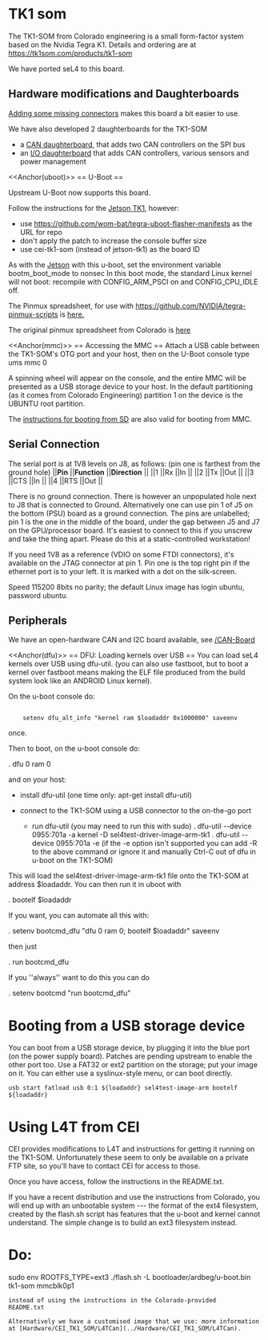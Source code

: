 # TK1 som

The TK1-SOM from Colorado engineering is a small form-factor system
based on the Nvidia Tegra K1. Details and ordering are at
<https://tk1som.com/products/tk1-som>

We have ported seL4 to this board.

## Hardware modifications and Daughterboards


[Adding some missing connectors](/Tk1SomMods) makes this board a
bit easier to use.

We have also developed 2 daughterboards for the TK1-SOM

- a [CAN daughterboard](CAN-Board), that adds two CAN
        controllers on the SPI bus
- an [I/O daughterboard](Daughter-Board) that adds CAN
        controllers, various sensors and power management

<<Anchor(uboot)>> == U-Boot ==

Upstream U-Boot now supports this board.

Follow the instructions for the [Jetson TK1](Hardware/jetsontk1#Flash_U-Boot), however:

- use <https://github.com/wom-bat/tegra-uboot-flasher-manifests>
        as the URL for repo
- don't apply the patch to increase the console buffer size
- use cei-tk1-som (instead of jetson-tk1) as the board ID

As with the [Jetson](Hardware/jetsontk1) with this u-boot, set the
environment variable bootm_boot_mode to nonsec In this boot mode, the
standard Linux kernel will not boot: recompile with CONFIG_ARM_PSCI on
and CONFIG_CPU_IDLE off.

The Pinmux spreadsheet, for use with
<https://github.com/NVIDIA/tegra-pinmux-scripts> is
[here.](attachment:CEI_TK1_SOM_customer_pinmux_v11.xlsm)

The original pinmux spreadsheet from Colorado is
[here](attachment:tk1-som_pinmux_V2.4.xlsm)

<<Anchor(mmc)>> == Accessing the MMC == Attach a USB cable
between the TK1-SOM's OTG port and your host, then on the U-Boot console
type ums mmc 0

A spinning wheel will appear on the console, and the entire MMC will be
presented as a USB storage device to your host. In the default
partitioning (as it comes from Colorado Engineering) partition 1 on the
device is the UBUNTU root partition.

The [instructions for booting from SD](Hardware/General-ARM#sd)
are also valid for booting from MMC.

## Serial Connection
 The serial port is at 1V8 levels on J8, as
follows: (pin one is farthest from the ground hole) ||**Pin**
||**Function** ||**Direction** || ||1 ||Rx ||In || ||2 ||Tx ||Out ||
||3 ||CTS ||In || ||4 ||RTS ||Out ||

There is no ground connection. There is however an unpopulated hole next
to J8 that is connected to Ground. Alternatively one can use pin 1 of J5
on the bottom (PSU) board as a ground connection. The pins are
unlabelled; pin 1 is the one in the middle of the board, under the gap
between J5 and J7 on the GPU/processor board. It's easiest to connect to
this if you unscrew and take the thing apart. Please do this at a
static-controlled workstation!

If you need 1V8 as a reference (VDIO on some FTDI connectors), it's
available on the JTAG connector at pin 1. Pin one is the top right pin
if the ethernet port is to your left. It is marked with a dot on the
silk-screen.

Speed 115200 8bits no parity; the default Linux image has login ubuntu,
password ubuntu.

## Peripherals
 We have an open-hardware CAN and I2C board available,
see [/CAN-Board](..//CAN-Board)

<<Anchor(dfu)>> == DFU: Loading kernels over USB == You can
load seL4 kernels over USB using dfu-util. (you can also use fastboot,
but to boot a kernel over fastboot means making the ELF file produced
from the build system look like an ANDROID Linux kernel).

On the u-boot console do:
```

    setenv dfu_alt_info "kernel ram $loadaddr 0x1000000" saveenv
```
once.

Then to boot, on the u-boot console do:

  . dfu 0 ram 0

and on your host:

- install dfu-util (one time only: apt-get install dfu-util)
- connect to the TK1-SOM using a USB connector to the on-the-go
        port

    * run dfu-util (you may need to run this with sudo) .
    dfu-util --device 0955:701a -a kernel -D sel4test-driver-image-arm-tk1 .
    dfu-util --device 0955:701a -e (if the -e option isn't supported you
    can add -R to the above command or ignore it and manually Ctrl-C out
    of dfu in u-boot on the TK1-SOM)

This will load the sel4test-driver-image-arm-tk1 file onto the TK1-SOM
at address $loadaddr. You can then run it in uboot with

  . bootelf $loadaddr

If you want, you can automate all this with:

  . setenv bootcmd_dfu "dfu 0 ram 0; bootelf $loadaddr" saveenv

then just

  . run bootcmd_dfu

If you ''always'' want to do this you can do

  . setenv bootcmd "run bootcmd_dfu"

# Booting from a USB storage device


You can boot from a USB storage device, by plugging it into the blue
port (on the power supply board). Patches are pending upstream to enable
the other port too. Use a FAT32 or ext2 partition on the storage; put
your image on it. You can either use a syslinux-style menu, or can boot
directly.
```
usb start fatload usb 0:1 ${loadaddr} sel4test-image-arm bootelf
${loadaddr}
```

# Using L4T from CEI


CEI provides modifications to L4T and instructions for getting it
running on the TK1-SOM. Unfortunately these seem to only be available on
a private FTP site, so you'll have to contact CEI for access to those.

Once you have access, follow the instructions in the README.txt.

If you have a recent distribution and use the instructions from
Colorado, you will end up with an unbootable system --- the format of
the ext4 filesystem, created by the flash.sh script has features that
the u-boot and kernel cannot understand. The simple change is to build
an ext3 filesystem instead.

Do:
===

  sudo env ROOTFS_TYPE=ext3 ./flash.sh -L bootloader/ardbeg/u-boot.bin
  tk1-som mmcblk0p1
```
instead of using the instructions in the Colorado-provided
README.txt

Alternatively we have a customised image that we use: more information
at [Hardware/CEI_TK1_SOM/L4TCan](../Hardware/CEI_TK1_SOM/L4TCan).
